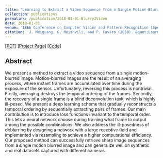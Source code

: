 ```yaml
---
title: "Learning to Extract a Video Sequence from a Single Motion-Blurred Image"
collection: publications
permalink: /publication/2018-01-01-Blurry2Video
date: 2018-01-01
venue: 'IEEE Conference on Computer Vision and Pattern Recognition (Spotlight)'
citation: 'J. Meiguang, G. Meishvili, and P. Favaro (2018). &quot;Learning to Extract a Video Sequence from a Single Motion-Blurred Image	.&quot; <i>CVPR 2018</i>.'
---
```


 [[PDF]](https://openaccess.thecvf.com/content_cvpr_2018/papers/Jin_Learning_to_Extract_CVPR_2018_paper.pdf) [[Project Page]]() [[Code]](https://github.com/MeiguangJin/Learning-to-Extract-a-Video-Sequence-from-a-Single-Motion-Blurred-Image) 

## Abstract

We present a method to extract a video sequence from a single motion-blurred image. Motion-blurred images are the result of an averaging process, where instant frames are accumulated over time during the exposure of the sensor. Unfortunately, reversing this process is nontrivial. Firstly, averaging destroys the temporal ordering of the frames. Secondly, the recovery of a single frame is a blind deconvolution task, which is highly ill-posed. We present a deep learning scheme that gradually reconstructs a temporal ordering by sequentially extracting pairs of frames. Our main contribution is to introduce loss functions invariant to the temporal order. This lets a neural network choose during training what frame to output among the possible combinations. We also address the ill-posedness of deblurring by designing a network with a large receptive field and implemented via resampling to achieve a higher computational efficiency. Our proposed method can successfully retrieve sharp image sequences from a single motion blurred image and can generalize well on synthetic and real datasets captured with different cameras.